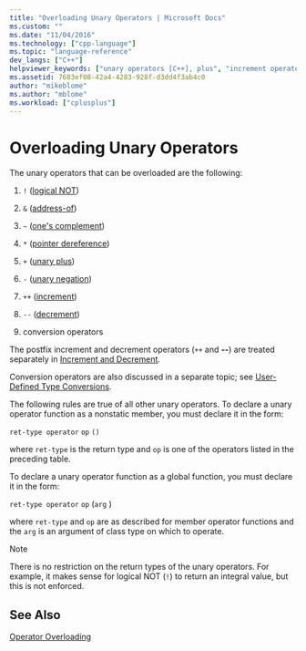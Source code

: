 ```yaml
---
title: "Overloading Unary Operators | Microsoft Docs"
ms.custom: ""
ms.date: "11/04/2016"
ms.technology: ["cpp-language"]
ms.topic: "language-reference"
dev_langs: ["C++"]
helpviewer_keywords: ["unary operators [C++], plus", "increment operators [C++], overloaded", "unary operators [C++], minus", "operators [C++], unary", "redefinable unary operators [C++]", "unary operators [C++]", "pointer dereference operator overloading", "plus operator"]
ms.assetid: 7683ef08-42a4-4283-928f-d3dd4f3ab4c0
author: "mikeblome"
ms.author: "mblome"
ms.workload: ["cplusplus"]
---
```

# Overloading Unary Operators
The unary operators that can be overloaded are the following:  
  
1.  `!` ([logical NOT](../cpp/logical-negation-operator-exclpt.md))  
  
2.  `&` ([address-of](../cpp/address-of-operator-amp.md))  
  
3.  `~` ([one's complement](../cpp/one-s-complement-operator-tilde.md))  
  
4.  `*` ([pointer dereference](../cpp/indirection-operator-star.md))  
  
5.  `+` ([unary plus](../cpp/additive-operators-plus-and.md))  
  
6.  `-` ([unary negation](../cpp/additive-operators-plus-and.md))  
  
7.  `++` ([increment](../cpp/prefix-increment-and-decrement-operators-increment-and-decrement.md))  
  
8.  `--` ([decrement](../cpp/prefix-increment-and-decrement-operators-increment-and-decrement.md))  
  
9. conversion operators  
  
 The postfix increment and decrement operators (`++` and **--**) are treated separately in [Increment and Decrement](../cpp/increment-and-decrement-operator-overloading-cpp.md).  
  
 Conversion operators are also discussed in a separate topic; see [User-Defined Type Conversions](../cpp/user-defined-type-conversions-cpp.md).  
  
 The following rules are true of all other unary operators. To declare a unary operator function as a nonstatic member, you must declare it in the form:  
  
 `ret-type operator` `op` `()`  
  
 where `ret-type` is the return type and `op` is one of the operators listed in the preceding table.  
  
 To declare a unary operator function as a global function, you must declare it in the form:  
  
 `ret-type operator` `op` (`arg` )  
  
 where `ret-type` and `op` are as described for member operator functions and the `arg` is an argument of class type on which to operate.  
  
> [!NOTE]
>  There is no restriction on the return types of the unary operators. For example, it makes sense for logical NOT (`!`) to return an integral value, but this is not enforced.  
  
## See Also  
 [Operator Overloading](../cpp/operator-overloading.md)